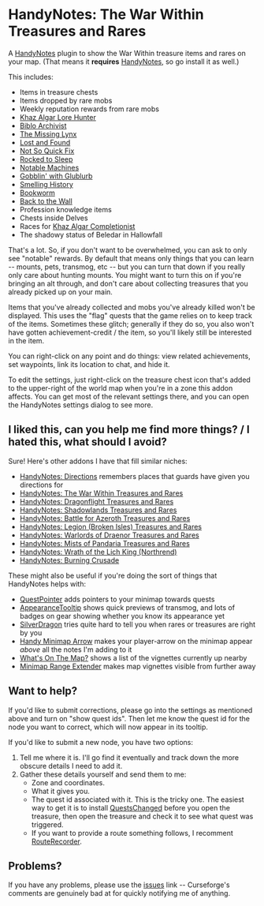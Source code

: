 # HandyNotes: The War Within Treasures and Rares

A [HandyNotes](https://www.curseforge.com/wow/addons/handynotes) plugin to show the War Within treasure items and rares on your map. (That means it **requires** [HandyNotes](https://www.curseforge.com/wow/addons/handynotes), so go install it as well.)

This includes:

* Items in treasure chests
* Items dropped by rare mobs
* Weekly reputation rewards from rare mobs
* [Khaz Algar Lore Hunter](https://www.wowhead.com/achievement=40762/khaz-algar-lore-hunter)
* [Biblo Archivist](https://www.wowhead.com/achievement=40622/biblo-archivist)
* [The Missing Lynx](https://www.wowhead.com/achievement=40625/the-missing-lynx)
* [Lost and Found](https://www.wowhead.com/achievement=40618/lost-and-found)
* [Not So Quick Fix](https://www.wowhead.com/achievement=40473/not-so-quick-fix)
* [Rocked to Sleep](https://www.wowhead.com/achievement=40504/rocked-to-sleep)
* [Notable Machines](https://www.wowhead.com/achievement=40628/notable-machines)
* [Gobblin' with Glublurb](https://www.wowhead.com/achievement=40614/gobblin-with-glublurp)
* [Smelling History](https://www.wowhead.com/achievement=40542/smelling-history)
* [Bookworm](https://www.wowhead.com/achievement=40629/bookworm)
* [Back to the Wall](https://www.wowhead.com/achievement=40620/back-to-the-wall)
* Profession knowledge items
* Chests inside Delves
* Races for [Khaz Algar Completionist](https://www.wowhead.com/achievement=40354/khaz-algar-completionist-gold)
* The shadowy status of Beledar in Hallowfall

That's a lot. So, if you don't want to be overwhelmed, you can ask to only see "notable" rewards. By default that means only things that you can learn -- mounts, pets, transmog, etc -- but you can turn that down if you really only care about hunting mounts. You might want to turn this on if you're bringing an alt through, and don't care about collecting treasures that you already picked up on your main.

Items that you've already collected and mobs you've already killed won't be displayed. This uses the "flag" quests that the game relies on to keep track of the items. Sometimes these glitch; generally if they do so, you also won't have gotten achievement-credit / the item, so you'll likely still be interested in the item.

You can right-click on any point and do things: view related achievements, set waypoints, link its location to chat, and hide it.

To edit the settings, just right-click on the treasure chest icon that's added to the upper-right of the world map when you're in a zone this addon affects. You can get most of the relevant settings there, and you can open the HandyNotes settings dialog to see more.

## I liked this, can you help me find more things? / I hated this, what should I avoid?

Sure! Here's other addons I have that fill similar niches:

* [HandyNotes: Directions](https://www.curseforge.com/wow/addons/handynotes-directions) remembers places that guards have given you directions for
* [HandyNotes: The War Within Treasures and Rares](https://www.curseforge.com/wow/addons/handynotes-war-within)
* [HandyNotes: Dragonflight Treasures and Rares](https://www.curseforge.com/wow/addons/handynotes-dragonflight-treasures)
* [HandyNotes: Shadowlands Treasures and Rares](https://www.curseforge.com/wow/addons/handynotes-shadowlands-treasures)
* [HandyNotes: Battle for Azeroth Treasures and Rares](https://www.curseforge.com/wow/addons/handynotes-battle-for-azeroth-treasures)
* [HandyNotes: Legion (Broken Isles) Treasures and Rares](https://www.curseforge.com/wow/addons/handynotes_legiontreasures)
* [HandyNotes: Warlords of Draenor Treasures and Rares](https://www.curseforge.com/wow/addons/handynotes_treasurehunter)
* [HandyNotes: Mists of Pandaria Treasures and Rares](https://www.curseforge.com/wow/addons/handynotes_lostandfound)
* [HandyNotes: Wrath of the Lich King (Northrend)](https://www.curseforge.com/wow/addons/handynotes-wrath)
* [HandyNotes: Burning Crusade](https://www.curseforge.com/wow/addons/handynotes-burning-crusade)

These might also be useful if you're doing the sort of things that HandyNotes helps with:

* [QuestPointer](https://www.curseforge.com/wow/addons/questpointer) adds pointers to your minimap towards quests
* [AppearanceTooltip](https://www.curseforge.com/wow/addons/appearancetooltip) shows quick previews of transmog, and lots of badges on gear showing whether you know its appearance yet
* [SilverDragon](https://www.curseforge.com/wow/addons/silver-dragon) tries quite hard to tell you when rares or treasures are right by you
* [Handy Minimap Arrow](https://www.curseforge.com/wow/addons/handy-minimap-arrow) makes your player-arrow on the minimap appear *above* all the notes I'm adding to it
* [What's On The Map?](https://www.curseforge.com/wow/addons/whats-on-the-map) shows a list of the vignettes currently up nearby
* [Minimap Range Extender](https://www.curseforge.com/wow/addons/minimap-range-extender) makes map vignettes visible from further away

## Want to help?

If you'd like to submit corrections, please go into the settings as mentioned above and turn on "show quest ids". Then let me know the quest id for the node you want to correct, which will now appear in its tooltip.

If you'd like to submit a new node, you have two options:

1. Tell me where it is. I'll go find it eventually and track down the more obscure details I need to add it.
1. Gather these details yourself and send them to me:
    * Zone and coordinates.
    * What it gives you.
    * The quest id associated with it. This is the tricky one. The easiest way to get it is to install [QuestsChanged](https://www.wowace.com/addons/questschanged/) before you open the treasure, then open the treasure and check it to see what quest was triggered.
    * If you want to provide a route something follows, I recomment [RouteRecorder](https://www.curseforge.com/wow/addons/routerecorder).

## Problems?

If you have any problems, please use the [issues](https://github.com/kemayo/wow-handynotes-warwithin/issues/new) link -- Curseforge's comments are genuinely bad at for quickly notifying me of anything.
